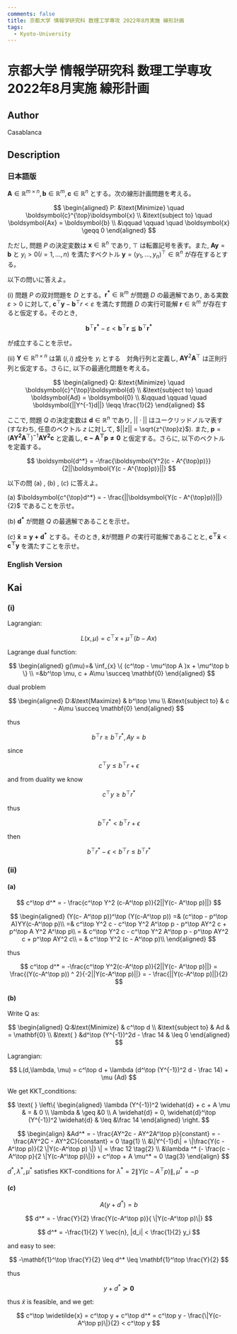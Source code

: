 ```yaml
---
comments: false
title: 京都大学 情報学研究科 数理工学専攻 2022年8月実施 線形計画
tags:
  - Kyoto-University
---
```

# 京都大学 情報学研究科 数理工学専攻 2022年8月実施 線形計画

## **Author**
Casablanca

## **Description**
### 日本語版
$\boldsymbol{A} \in \mathbb{R}^{m \times n},\boldsymbol{b} \in \mathbb{R}^m,\boldsymbol{c} \in \mathbb{R}^n$ とする。次の線形計画問題を考える。

$$
\begin{aligned}
P: &\text{Minimize} \quad \boldsymbol{c}^{\top}\boldsymbol{x} \\
&\text{subject to} \quad \boldsymbol{Ax} = \boldsymbol{b} \\
&\qquad \qquad \quad \boldsymbol{x} \geqq 0
\end{aligned}
$$

ただし, 問題 $P$ の決定変数は $\boldsymbol{x} \in \mathbb{R}^n$ であり, $\top$ は転置記号を表す。また, $\boldsymbol{Ay} = \boldsymbol{b}$ と $y_i > 0(i = 1,\dots,n)$ を満たすベクトル $\boldsymbol{y} = (y_1,\dots,y_n)^{\top} \in \mathbb{R}^n$ が存在するとする。

以下の問いに答えよ。

(i) 問題 $P$ の双対問題を $D$ とする。$\boldsymbol{r^*} \in \mathbb{R}^m$ が問題 $D$ の最適解であり, ある実数 $\varepsilon > 0$ に対して, $\boldsymbol{c}^{\top}\boldsymbol{y} - \boldsymbol{b}^{\top}r < \varepsilon$ を満たす問題 $D$ の実行可能解 $\boldsymbol{r} \in \mathbb{R}^m$ が存在すると仮定する。そのとき,

$$
\boldsymbol{b}^{\top}\boldsymbol{r^*} - \varepsilon < \boldsymbol{b}^{\top}\boldsymbol{r} \leqq \boldsymbol{b}^{\top}\boldsymbol{r^*}
$$

が成立することを示せ。

(ii) $\boldsymbol{Y} \in \mathbb{R}^{n \times n}$ は第 $(i,i)$ 成分を $y_i$ とする　対角行列と定義し, $\boldsymbol{AY}^2\boldsymbol{A}^{\top}$ は正則行列と仮定する。さらに, 以下の最適化問題を考える。

$$
\begin{aligned}
Q: &\text{Minimize} \quad \boldsymbol{c}^{\top}\boldsymbol{d} \\
&\text{subject to} \quad \boldsymbol{Ad} = \boldsymbol{0} \\
&\qquad \qquad \quad \boldsymbol{||Y^{-1}d||} \leqq \frac{1}{2}
\end{aligned}
$$

ここで, 問題 $Q$ の決定変数は $\boldsymbol{d} \in \mathbb{R}^n$ であり, $||\cdot||$ はユークリッドノルマ表す (すなわち, 任意のベクトル $z$ に対して, $||z|| = \sqrt{z^{\top}z}$). また, $\boldsymbol{p} = (\boldsymbol{AY^2A}^{\top})^{-1}\boldsymbol{AY^2c}$ と定義し, $\boldsymbol{c - A^{\top}p \neq 0}$ と仮定する。さらに, 以下のベクトルを定義する。

$$
\boldsymbol{d^*} = -\frac{\boldsymbol{Y^2(c - A^{\top}p)}}{2||\boldsymbol{Y(c - A^{\top}p)}||}
$$

以下の問 (a) , (b) , $(c)$ に答えよ。

(a) $\boldsymbol{c^{\top}d^*} = - \frac{||\boldsymbol{Y(c - A^{\top}p)}||}{2}$ であることを示せ。

(b) $\boldsymbol{d^*}$ が問題 $Q$ の最適解であることを示せ。

$(c)$ $\boldsymbol{\tilde{x} = y + d^*}$ とする。そのとき, $\boldsymbol{\tilde{x}}$が問題 $P$ の実行可能解であることと, $\boldsymbol{c^{\top}\tilde{x}} < \boldsymbol{c^{\top}y}$ を満たすことを示せ。

### English Version


## **Kai**
### (i)
Lagrangian:

$$
L(x,\mu) = c^\top x + \mu^\top(b-Ax)
$$

Lagrange dual function:

$$
\begin{aligned}
g(\mu)=& \inf_{x} \{ (c^\top - \mu^\top A )x + \mu^\top b \} \\
=&b^\top \mu, c + A\mu \succeq \mathbf{0}
\end{aligned}
$$

dual problem

$$
\begin{aligned}
D:&\text{Maximize} & b^\top \mu  \\
&\text{subject to} & c - A\mu \succeq \mathbf{0}
\end{aligned}
$$

thus

$$
b^\top r \geq b^\top r^*, Ay = b
$$

since

$$
c^\top y \leq  b^\top r + \epsilon
$$

and from duality we know

$$
c^\top y \geq b^\top r^*
$$

thus

$$
b^\top r^* < b^\top r + \epsilon
$$

then

$$
b^\top r^* - \epsilon < b^\top r \leq b^\top r^*
$$


### (ii)
#### (a)

$$
c^\top d^* = - \frac{c^\top Y^2 (c-A^\top p)}{2||Y(c- A^\top p)||}
$$

$$
\begin{aligned}
(Y(c- A^\top p))^\top (Y(c-A^\top p)) =& (c^\top - p^\top A)YY(c-A^\top p)\\
=& c^\top Y^2 c - c^\top Y^2 A^\top p - p^\top AY^2 c + p^\top A Y^2 A^\top p\\
= & c^\top Y^2 c - c^\top Y^2 A^\top p - p^\top AY^2 c + p^\top AY^2 c\\
= & c^\top Y^2 (c - A^\top p)\\
\end{aligned}
$$

thus

$$
c^\top d^* = -\frac{c^\top Y^2(c-A^\top p)}{2||Y(c- A^\top p)||} = \frac{(Y(c-A^\top p)) ^ 2}{-2||Y(c-A^\top p)||} = - \frac{||Y(c-A^\top p)||}{2}
$$

#### (b)
Write Q as:

$$
\begin{aligned}
Q:&\text{Minimize} & c^\top d \\
&\text{subject to} & Ad & = \mathbf{0} \\
&\text{ } &d^\top (Y^{-1})^2d - \frac 14 & \leq 0
\end{aligned}
$$

Lagrangian:

$$
L(d,\lambda, \mu) = c^\top d + \lambda (d^\top (Y^{-1})^2 d - \frac 14) + \mu (Ad)
$$

We get KKT_conditions:

$$
\text{ } \left\{
\begin{aligned}
\lambda (Y^{-1})^2 \widehat{d} + c + A \mu & = & 0 \\
\lambda   & \geq &0 \\
A \widehat{d} =  0, \widehat{d}^\top (Y^{-1})^2 \widehat{d} & \leq &\frac  14
\end{aligned}
\right.
$$

$$
\begin{align}
&Ad^* = - \frac{AY^2c - AY^2A^\top p}{constant} = - \frac{AY^2C - AY^2C}{constant} = 0 \tag{1} \\
&\|Y^{-1}d\| = \|\frac{Y(c - A^\top p)}{2 \|Y(c-A^\top p) \|} \| = \frac 12 \tag{2} \\
&\lambda ^* (- \frac{c - A^\top p}{2 \|Y(c-A^\top p)\|}) + c^\top + A \mu^* = 0 \tag{3}
\end{align}
$$

$d^*, \lambda^* , \mu^*$ satisfies KKT-conditions for $\lambda ^* = 2\|Y(c-A^\top p)\|, \mu^* = -p$

#### $(c)$
$$
A(y+d^*) = b
$$

$$
d^* = - \frac{Y}{2} \frac{Y(c-A^\top p)}{ \|Y(c-A^\top p)\|}
$$

$$
d^* = -\frac{1}{2} Y \vec{n}, |d_i| < \frac{1}{2} y_i
$$

and easy to see:

$$
-\mathbf{1}^\top \frac{Y}{2} \leq d^* \leq \mathbf{1}^\top \frac{Y}{2}
$$

thus

$$
y + d^* \succeq \mathbf{0}
$$

thus $\widetilde{x}$ is feasible, and we get:

$$
c^\top \widetilde{x} = c^\top y + c^\top d^* = c^\top y - \frac{\|Y(c-A^\top p)\|}{2} < c^\top y
$$

